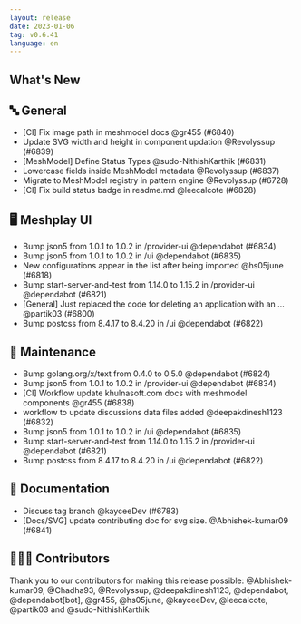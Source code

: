 ```yaml
---
layout: release
date: 2023-01-06
tag: v0.6.41
language: en
---
```


## What's New
## 🔤 General
- [CI] Fix image path in meshmodel docs @gr455 (#6840)
- Update SVG width and height in component updation @Revolyssup (#6839)
- [MeshModel] Define Status Types @sudo-NithishKarthik (#6831)
- Lowercase fields inside MeshModel metadata @Revolyssup (#6837)
- Migrate to MeshModel registry in pattern engine @Revolyssup (#6728)
- [CI] Fix build status badge in readme.md @leecalcote (#6828)

## 🖥 Meshplay UI

- Bump json5 from 1.0.1 to 1.0.2 in /provider-ui @dependabot (#6834)
- Bump json5 from 1.0.1 to 1.0.2 in /ui @dependabot (#6835)
- New configurations appear in the list after being imported @hs05june (#6818)
- Bump start-server-and-test from 1.14.0 to 1.15.2 in /provider-ui @dependabot (#6821)
- [General] Just replaced the code for deleting an application with an … @partik03 (#6800)
- Bump postcss from 8.4.17 to 8.4.20 in /ui @dependabot (#6822)

## 🧰 Maintenance

- Bump golang.org/x/text from 0.4.0 to 0.5.0 @dependabot (#6824)
- Bump json5 from 1.0.1 to 1.0.2 in /provider-ui @dependabot (#6834)
- [CI] Workflow update khulnasoft.com docs with meshmodel components @gr455 (#6838)
- workflow to update discussions data files added @deepakdinesh1123 (#6832)
- Bump json5 from 1.0.1 to 1.0.2 in /ui @dependabot (#6835)
- Bump start-server-and-test from 1.14.0 to 1.15.2 in /provider-ui @dependabot (#6821)
- Bump postcss from 8.4.17 to 8.4.20 in /ui @dependabot (#6822)

## 📖 Documentation

- Discuss tag branch @kayceeDev (#6783)
- [Docs/SVG] update contributing doc for svg size. @Abhishek-kumar09 (#6841)

## 👨🏽‍💻 Contributors

Thank you to our contributors for making this release possible:
@Abhishek-kumar09, @Chadha93, @Revolyssup, @deepakdinesh1123, @dependabot, @dependabot[bot], @gr455, @hs05june, @kayceeDev, @leecalcote, @partik03 and @sudo-NithishKarthik
